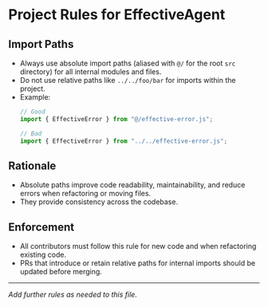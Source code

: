 # Project Rules for EffectiveAgent

## Import Paths
- Always use absolute import paths (aliased with `@/` for the root `src` directory) for all internal modules and files.
- Do not use relative paths like `../../foo/bar` for imports within the project.
- Example:
  ```ts
  // Good
  import { EffectiveError } from "@/effective-error.js";

  // Bad
  import { EffectiveError } from "../../effective-error.js";
  ```

## Rationale
- Absolute paths improve code readability, maintainability, and reduce errors when refactoring or moving files.
- They provide consistency across the codebase.

## Enforcement
- All contributors must follow this rule for new code and when refactoring existing code.
- PRs that introduce or retain relative paths for internal imports should be updated before merging.

---

_Add further rules as needed to this file._
